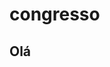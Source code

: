 # congresso

<h2> Olá</h2>
<img scr="https://upload.wikimedia.org/wikipedia/pt/8/8d/Jailson_Mendes.jpg">
